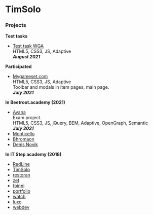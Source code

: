 # TimSolo
### Projects

<strong>Test tasks</strong>
* [Test task WGA](berd/)<br>
HTML5, CSS3, JS, Adaptive
<br><i><b>August 2021</b></i>

<strong>Participated</strong>
* [Mygameset.com](https://mygameset.com)<br>
HTML5, CSS3, JS, Adaptive<br>
Toolbar and modals in item pages, main page.
<br><i><b>July 2021</b></i>

<strong>In Beetroot.academy (2021)</strong>
* [Avana](https://soulraise.github.io/avana/avana/)<br>
Exam project.<br>
HTML5, CSS3, JS, jQuery, BEM, Adaptive, OpenGraph, Semantic<br>
<i><b>July 2021</b></i>
* [Monticello](monticello/)
* [Bhromaon](bhromaon/)
* [Denis Novik](DenisNovik/)



<strong>In IT Step academy (2018)</strong>

* [RedLine](RedLine/)
* [TimSolo](TimSolo/)
* [restoran](Restoran/)
* [zet](ZET/)
* [foinni](Foinni/)
* [portfolio](Portfolio/)
* [watch](watch/)
* [luxo](luxo/)
* [webdev](webdev/)
